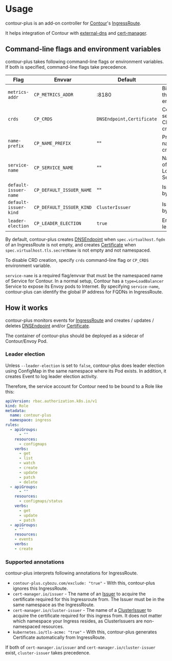 Usage
=====

contour-plus is an add-on controller for [Contour][]'s [IngressRoute][].

It helps integration of Contour with [external-dns][] and [cert-manager][].

Command-line flags and environment variables
--------------------------------------------

contour-plus takes following command-line flags or environment variables.
If both is specified, command-line flags take precedence.

| Flag                  | Envvar                   | Default                   | Description                                        |
| --------------------- | ------------------------ | ------------------------- | -------------------------------------------------- |
| `metrics-addr`        | `CP_METRICS_ADDR`        | :8180                     | Bind address for the metrics endpoint              |
| `crds`                | `CP_CRDS`                | `DNSEndpoint,Certificate` | Comma-separated list of CRDs to be created         |
| `name-prefix`         | `CP_NAME_PREFIX`         | ""                        | Prefix of CRD names to be created                  |
| `service-name`        | `CP_SERVICE_NAME`        | ""                        | NamespacedName of the Contour LoadBalancer Service |
| `default-issuer-name` | `CP_DEFAULT_ISSUER_NAME` | ""                        | Issuer name used by default                        |
| `default-issuer-kind` | `CP_DEFAULT_ISSUER_KIND` | `ClusterIssuer`           | Issuer kind used by default                        |
| `leader-election`     | `CP_LEADER_ELECTION`     | `true`                    | Enable / disable leader election                   |

By default, contour-plus creates [DNSEndpoint][] when `spec.virtualhost.fqdn` of an IngressRoute is not empty,
and creates [Certificate][] when `spec.virtualhost.tls.secretName` is not empty and not namespaced.

To disable CRD creation, specify `crds` command-line flag or `CP_CRDS` environment variable.

`service-name` is a required flag/envvar that must be the namespaced name of Service for Contour.
In a normal setup, Contour has a `type=LoadBalancer` Service to expose its Envoy pods to Internet.
By specifying `service-name`, contour-plus can identify the global IP address for FQDNs in IngressRoute.

How it works
------------

contour-plus monitors events for [IngressRoute][] and creates / updates / deletes
[DNSEndpoint][] and/or [Certificate][].

The container of contour-plus should be deployed as a sidecar of Contour/Envoy Pod.

### Leader election

Unless  `--leader-election` is set to `false`, contour-plus does leader election using
ConfigMap in the same namespace where its Pod exists.  In addition, it creates
Event to log leader election activity.

Therefore, the service account for Contour need to be bound to a Role like this:

```yaml
apiVersion: rbac.authorization.k8s.io/v1
kind: Role
metadata:
  name: contour-plus
  namespace: ingress
rules:
  - apiGroups:
      - ""
    resources:
      - configmaps
    verbs:
      - get
      - list
      - watch
      - create
      - update
      - patch
      - delete
  - apiGroups:
      - ""
    resources:
      - configmaps/status
    verbs:
      - get
      - update
      - patch
  - apiGroups:
    - ""
    resources:
    - events
    verbs:
    - create
```

### Supported annotations

contour-plus interprets following annotations for IngressRoute.

- `contour-plus.cybozu.com/exclude: "true"` - With this, contour-plus ignores this IngressRoute. 
- `cert-manager.io/issuer` - The name of an  [Issuer][] to acquire the certificate required for this Ingressroute from. The Issuer must be in the same namespace as the IngressRoute.
- `cert-manager.io/cluster-issuer` - The name of a [ClusterIssuer][Issuer] to acquire the certificate required for this ingress from. It does not matter which namespace your Ingress resides, as ClusterIssuers are non-namespaced resources.
- `kubernetes.io/tls-acme: "true"` - With this, contour-plus generates Certificate automatically from IngressRoute.

If both of `cert-manager.io/issuer` and `cert-manager.io/cluster-issuer` exist, `cluster-issuer` takes precedence.

[Contour]: https://github.com/heptio/contour
[IngressRoute]: https://github.com/heptio/contour/blob/master/docs/ingressroute.md
[DNSEndpoint]: https://github.com/kubernetes-incubator/external-dns/blob/master/docs/contributing/crd-source.md
[external-dns]: https://github.com/kubernetes-incubator/external-dns
[Certificate]: http://docs.cert-manager.io/en/latest/reference/certificates.html
[cert-manager]: http://docs.cert-manager.io/en/latest/index.html
[Issuer]: https://docs.cert-manager.io/en/latest/reference/issuers.html

